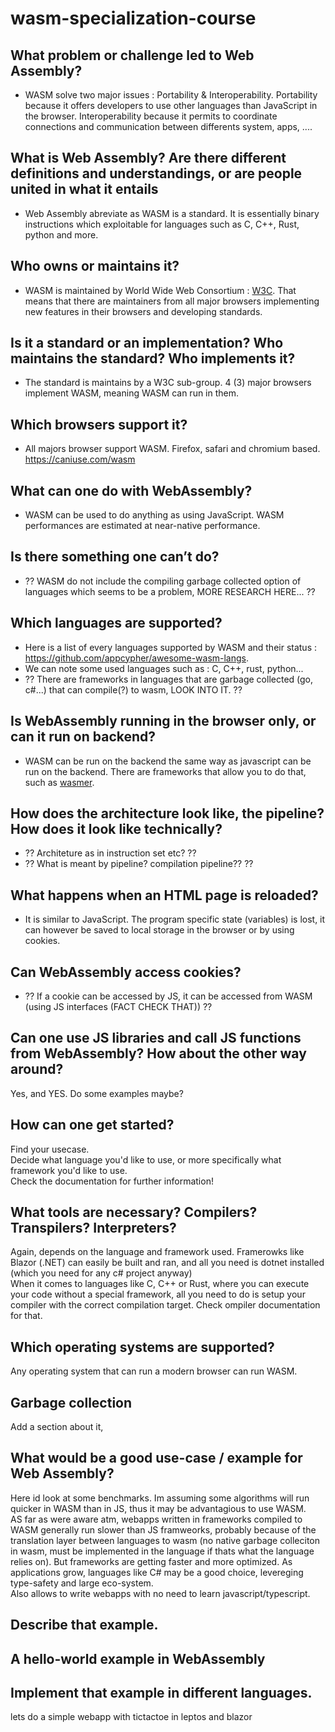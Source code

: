 # wasm-specialization-course

## What problem or challenge led to Web Assembly?
- WASM solve two major issues : Portability & Interoperability. Portability because it offers developers to use other languages than JavaScript in the browser. Interoperability because it permits to coordinate connections and communication between differents system, apps, ....

## What is Web Assembly? Are there different definitions and understandings, or are people united in what it entails
- Web Assembly abreviate as WASM is a standard. It is essentially binary instructions which exploitable for languages such as C, C++, Rust, python and more.

## Who owns or maintains it?
- WASM is maintained by World Wide Web Consortium : [W3C](https://www.w3.org/community/webassembly/). That means that there are maintainers from all major browsers implementing new features in their browsers and developing standards.

## Is it a standard or an implementation? Who maintains the standard? Who implements it?
- The standard is maintains by a W3C sub-group. 4 (3) major browsers implement WASM, meaning WASM can run in them.

## Which browsers support it?
- All majors browser support WASM. Firefox, safari and chromium based. https://caniuse.com/wasm

## What can one do with WebAssembly?
- WASM can be used to do anything as using JavaScript. WASM performances are estimated at near-native performance.

## Is there something one can’t do?
- ?? WASM do not include the compiling garbage collected option of languages which seems to be a problem, MORE RESEARCH HERE... ??

## Which languages are supported?
- Here is a list of every languages supported by WASM and their status : https://github.com/appcypher/awesome-wasm-langs.
- We can note some used languages such as : C, C++, rust, python...
- ?? There are frameworks in languages that are garbage collected (go, c#...) that can compile(?) to wasm, LOOK INTO IT. ??

## Is WebAssembly running in the browser only, or can it run on backend?
- WASM can be run on the backend the same way as javascript can be run on the backend. There are frameworks that allow you to do that, such as [wasmer](https://wasmer.io/).

## How does the architecture look like, the pipeline? How does it look like technically?
- ?? Architeture as in instruction set etc?  ??
- ?? What is meant by pipeline? compilation pipeline??  ??

## What happens when an HTML page is reloaded?
- It is similar to JavaScript. The program specific state (variables) is lost, it can however be saved to local storage in the browser or by using cookies.

## Can WebAssembly access cookies?
- ?? If a cookie can be accessed by JS, it can be accessed from WASM (using JS interfaces (FACT CHECK THAT)) ??

## Can one use JS libraries and call JS functions from WebAssembly? How about the other way around?
Yes, and YES. Do some examples maybe?
## How can one get started?
Find your usecase.  
Decide what language you'd like to use, or more specifically what framework you'd like to use.  
Check the documentation for further information!
## What tools are necessary? Compilers? Transpilers? Interpreters?
Again, depends on the language and framework used. Framerowks like Blazor (.NET) can easily be built and ran, and all you need is dotnet installed (which you need for any c# project anyway)  
When it comes to languages like C, C++ or Rust, where you can execute your code without a special framework, all you need to do is setup your compiler with the correct compilation target. Check ompiler documentation for that.

## Which operating systems are supported?
Any operating system that can run a modern browser can run WASM.

## Garbage collection
Add a section about it, 
## What would be a good use-case / example for Web Assembly?
Here id look at some benchmarks. Im assuming some algorithms will run quicker in WASM than in JS, thus it may be advantagious to use WASM.  
AS far as were aware atm, webapps written in frameworks compiled to WASM generally run slower than JS framweorks, probably because of the translation layer between languages to wasm (no native garbage colleciton in wasm, must be implemented in the language if thats what the language relies on). But frameworks are getting faster and more optimized. As applications grow, languages like C# may be a good choice, levereging type-safety and large eco-system.  
Also allows to write webapps with no need to learn javascript/typescript.  

## Describe that example.

## A hello-world example in WebAssembly

## Implement that example in different languages.
lets do a simple webapp with tictactoe in leptos and blazor
